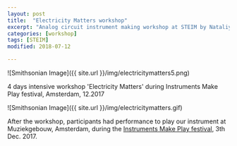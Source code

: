 ```yaml
---
layout: post
title:  "Electricity Matters workshop"
excerpt: "Analog circuit instrument making workshop at STEIM by Nataliya Petkova"
categories: [workshop]
tags: [STEIM]
modified: 2018-07-12

---
```

![Smithsonian Image]({{ site.url }}/img/electricitymatters5.png)
<br>

4 days intensive workshop 'Electricity Matters' during Instruments Make Play festival, Amsterdam, 12.2017


![Smithsonian Image]({{ site.url }}/img/electricitymatters.gif)


After the workshop, participants had performance to play our instrument at Muziekgebouw, Amsterdam, during the [Instruments Make Play festival](https://instrumentsmakeplay.nl/festival/), 3th Dec. 2017.

<br><br>

